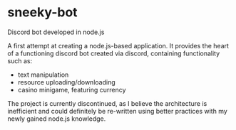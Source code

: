 # sneeky-bot
Discord bot developed in node.js

A first attempt at creating a node.js-based application.
It provides the heart of a functioning discord bot created via discord, 
containing functionality such as:
  - text manipulation
  - resource uploading/downloading
  - casino minigame, featuring currency

The project is currently discontinued, as I believe the architecture is inefficient and could definitely be re-written
using better practices with my newly gained node.js knowledge.
